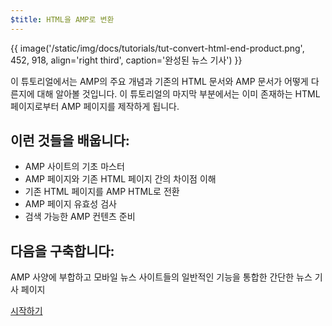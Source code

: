 ```yaml
---
$title: HTML을 AMP로 변환
---
```


{{ image('/static/img/docs/tutorials/tut-convert-html-end-product.png', 452, 918, align='right third', caption='완성된 뉴스 기사') }}

이 튜토리얼에서는 AMP의 주요 개념과 기존의 HTML 문서와 AMP 문서가 어떻게 다른지에 대해 알아볼 것입니다. 이 튜토리얼의 마지막 부분에서는 이미 존재하는 HTML 페이지로부터 AMP 페이지를 제작하게 됩니다.

## 이런 것들을 배웁니다:

- AMP 사이트의 기초 마스터
- AMP 페이지와 기존 HTML 페이지 간의 차이점 이해
- 기존 HTML 페이지를 AMP HTML로 전환
- AMP 페이지 유효성 검사
- 검색 가능한 AMP 컨텐츠 준비


## 다음을 구축합니다:

AMP 사양에 부합하고 모바일 뉴스 사이트들의 일반적인 기능을 통합한 간단한 뉴스 기사 페이지

<div class="start-button">
<a class="button" href="{{g.doc('/content/amp-dev/documentation/guides-and-tutorials/start/converting/setting-up.md', locale=doc.locale).url.path}}"><span class="arrow-next">시작하기</span></a>
</div>
